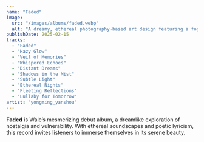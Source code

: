 ```yaml
---
name: "Faded"
image:
  src: "/images/albums/faded.webp"
  alt: "A dreamy, ethereal photography-based art design featuring a foggy meadow at sunrise with soft pastel hues of lavender and blue, and a faint glowing horizon."
publishDate: 2025-02-15
tracks:
  - "Faded"
  - "Hazy Glow"
  - "Veil of Memories"
  - "Whispered Echoes"
  - "Distant Dreams"
  - "Shadows in the Mist"
  - "Subtle Light"
  - "Ethereal Nights"
  - "Fleeting Reflections"
  - "Lullaby for Tomorrow"
artist: "yongming_yanshou"
---
```


**Faded** is Wale’s mesmerizing debut album, a dreamlike exploration of nostalgia and vulnerability. With ethereal soundscapes and poetic lyricism, this record invites listeners to immerse themselves in its serene beauty.
